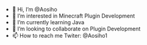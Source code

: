 - 👋 Hi, I’m @Aosiho
- 👀 I’m interested in Minecraft Plugin Development
- 🌱 I’m currently learning Java
- 💞️ I’m looking to collaborate on Plugin Development
- 📫 How to reach me Twiter: @Aosiho1

<!---
Aosiho/Aosiho is a ✨ special ✨ repository because its `README.md` (this file) appears on your GitHub profile.
You can click the Preview link to take a look at your changes.
--->
